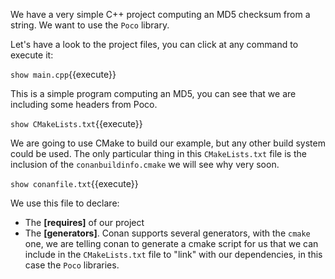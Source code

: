 We have a very simple C++ project computing an MD5 checksum from a string. We want to use the `Poco`
library.

Let's have a look to the project files, you can click at any command to execute it:

`show main.cpp`{{execute}}

This is a simple program computing an MD5, you can see that we are including some headers from Poco.

`show CMakeLists.txt`{{execute}}

We are going to use CMake to build our example, but any other build system could be used.
The only particular thing in this ``CMakeLists.txt`` file is the inclusion of the ``conanbuildinfo.cmake``
we will see why very soon.


`show conanfile.txt`{{execute}}

We use this file to declare:
    
- The **[requires]** of our project
- The **[generators]**. Conan supports several generators, with the ``cmake`` one, we are telling conan
  to generate a cmake script for us that we can include in the ``CMakeLists.txt`` file to "link" with our 
  dependencies, in this case the ``Poco`` libraries.